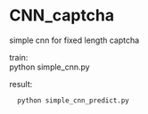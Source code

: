 # CNN_captcha
simple cnn for fixed length captcha

train:  
       python simple_cnn.py
        
result:

      python simple_cnn_predict.py
